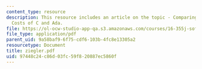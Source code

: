 ```yaml
---
content_type: resource
description: This resource includes an article on the topic - Comparing Development
  Costs of C and Ada.
file: https://ol-ocw-studio-app-qa.s3.amazonaws.com/courses/16-355j-software-engineering-concepts-fall-2005/97448c24c86d03fc59f820887ec5860f_ziegler.pdf
file_type: application/pdf
parent_uid: 9a58baf9-6f75-cdf6-103b-4fc8e13305a2
resourcetype: Document
title: ziegler.pdf
uid: 97448c24-c86d-03fc-59f8-20887ec5860f
---
```

